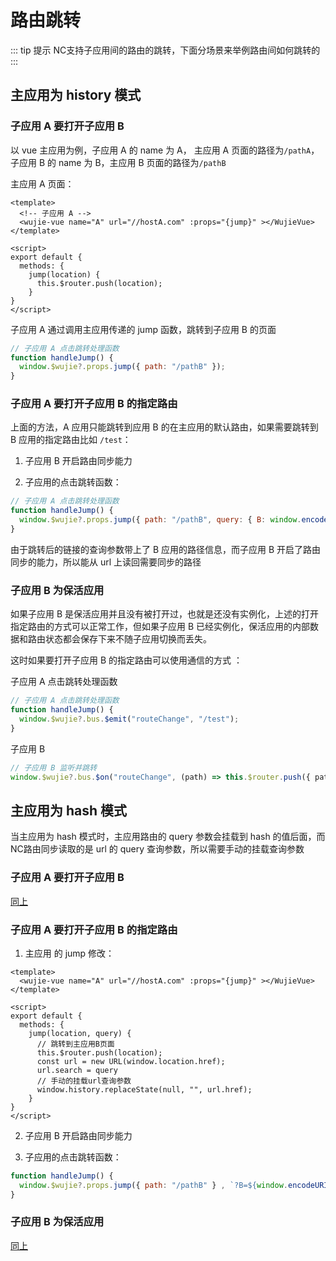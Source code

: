 # 路由跳转
::: tip 提示
NC支持子应用间的路由的跳转，下面分场景来举例路由间如何跳转的
:::
## 主应用为 history 模式

### 子应用 A 要打开子应用 B

以 vue 主应用为例，子应用 A 的 name 为 A， 主应用 A 页面的路径为`/pathA`，子应用 B 的 name 为 B，主应用 B 页面的路径为`/pathB`

主应用 A 页面：

```vue
<template>
  <!-- 子应用 A -->
  <wujie-vue name="A" url="//hostA.com" :props="{jump}" ></WujieVue>
</template>

<script>
export default {
  methods: {
    jump(location) {
      this.$router.push(location);
    }
}
</script>
```

子应用 A 通过调用主应用传递的 jump 函数，跳转到子应用 B 的页面

```javascript
// 子应用 A 点击跳转处理函数
function handleJump() {
  window.$wujie?.props.jump({ path: "/pathB" });
}
```

### 子应用 A 要打开子应用 B 的指定路由

上面的方法，A 应用只能跳转到应用 B 的在主应用的默认路由，如果需要跳转到 B 应用的指定路由比如 `/test`：

1. 子应用 B 开启路由同步能力

2. 子应用的点击跳转函数：

```javascript
// 子应用 A 点击跳转处理函数
function handleJump() {
  window.$wujie?.props.jump({ path: "/pathB", query: { B: window.encodeURIComponent("/test") } });
}
```

由于跳转后的链接的查询参数带上了 B 应用的路径信息，而子应用 B 开启了路由同步的能力，所以能从 url 上读回需要同步的路径

### 子应用 B 为保活应用

如果子应用 B 是保活应用并且没有被打开过，也就是还没有实例化，上述的打开指定路由的方式可以正常工作，但如果子应用 B 已经实例化，保活应用的内部数据和路由状态都会保存下来不随子应用切换而丢失。

这时如果要打开子应用 B 的指定路由可以使用通信的方式 ：

子应用 A 点击跳转处理函数

```javascript
// 子应用 A 点击跳转处理函数
function handleJump() {
  window.$wujie?.bus.$emit("routeChange", "/test");
}
```

子应用 B

```javascript
// 子应用 B 监听并跳转
window.$wujie?.bus.$on("routeChange", (path) => this.$router.push({ path }));
```

## 主应用为 hash 模式

当主应用为 hash 模式时，主应用路由的 query 参数会挂载到 hash 的值后面，而NC路由同步读取的是 url 的 query 查询参数，所以需要手动的挂载查询参数

### 子应用 A 要打开子应用 B

[同上](#子应用-a-要打开子应用-b)

### 子应用 A 要打开子应用 B 的指定路由

1. 主应用 的 jump 修改：

```vue
<template>
  <wujie-vue name="A" url="//hostA.com" :props="{jump}" ></WujieVue>
</template>

<script>
export default {
  methods: {
    jump(location, query) {
      // 跳转到主应用B页面
      this.$router.push(location);
      const url = new URL(window.location.href);
      url.search = query
      // 手动的挂载url查询参数
      window.history.replaceState(null, "", url.href);
    }
}
</script>
```

2. 子应用 B 开启路由同步能力

3. 子应用的点击跳转函数：

```javascript
function handleJump() {
  window.$wujie?.props.jump({ path: "/pathB" } , `?B=${window.encodeURIComponent("/test")}`});
}
```

### 子应用 B 为保活应用

[同上](#子应用-b-为保活应用)
